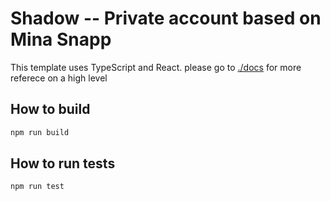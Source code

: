 # Shadow -- Private account based on Mina Snapp

This template uses TypeScript and React. please go to [./docs](./docs) for more referece on a high level

## How to build

```sh
npm run build
```

## How to run tests

```sh
npm run test
```
